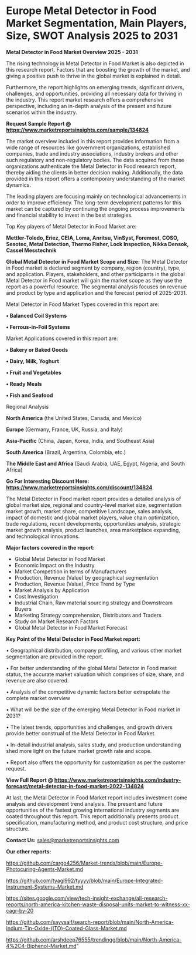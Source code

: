 # Europe Metal Detector in Food Market Segmentation, Main Players, Size, SWOT Analysis 2025 to 2031

<Strong> Metal Detector in Food Market Overview 2025 - 2031</strong>

The rising technology in Metal Detector in Food Market is also depicted in this research report. Factors that are boosting the growth of the market, and giving a positive push to thrive in the global market is explained in detail.

Furthermore, the report highlights on emerging trends, significant drivers, challenges, and opportunities, providing all necessary data for thriving in the industry. This report market research offers a comprehensive perspective, including an in-depth analysis of the present and future scenarios within the industry.

<strong>Request Sample Report @ <a href=https://www.marketreportsinsights.com/sample/134824>https://www.marketreportsinsights.com/sample/134824</a></strong>

The market overview included in this report provides information from a wide range of resources like government organizations, established companies, trade and industry associations, industry brokers and other such regulatory and non-regulatory bodies. The data acquired from these organizations authenticate the Metal Detector in Food research report, thereby aiding the clients in better decision making. Additionally, the data provided in this report offers a contemporary understanding of the market dynamics.

The leading players are focusing mainly on technological advancements in order to improve efficiency. The long-term development patterns for this market can be captured by continuing the ongoing process improvements and financial stability to invest in the best strategies.

Top Key players of Metal Detector in Food Market are:

<strong>Mettler-Toledo, Eriez, CEIA, Loma, Anritsu, VinSyst, Foremost, COSO, Sesotec, Metal Detection, Thermo Fisher, Lock Inspection, Nikka Densok, Cassel Messtechnik</strong>

<strong><b>Global Metal Detector in Food Market Scope and Size:</b></strong>
The Metal Detector in Food market is declared segment by company, region (country), type, and application. Players, stakeholders, and other participants in the global Metal Detector in Food market will gain the market scope as they use the report as a powerful resource. The segmental analysis focuses on revenue and product by type and application and the forecast period of 2025-2031.

Metal Detector in Food Market Types covered in this report are:

<strong>• Balanced Coil Systems

• Ferrous-in-Foil Systems</strong>

Market Applications covered in this report are:

<strong>• Bakery or Baked Goods

• Dairy, Milk, Yoghurt

• Fruit and Vegetables

• Ready Meals

• Fish and Seafood</strong> 

Regional Analysis

<strong>North America</strong> (the United States, Canada, and Mexico)

<strong>Europe</strong> (Germany, France, UK, Russia, and Italy)

<strong>Asia-Pacific</strong> (China, Japan, Korea, India, and Southeast Asia)

<strong>South America</strong> (Brazil, Argentina, Colombia, etc.)

<strong>The Middle East and Africa</strong> (Saudi Arabia, UAE, Egypt, Nigeria, and South Africa)

<strong>Go For Interesting Discount Here: <a href=https://www.marketreportsinsights.com/discount/134824>https://www.marketreportsinsights.com/discount/134824</a></strong>

The Metal Detector in Food market report provides a detailed analysis of global market size, regional and country-level market size, segmentation market growth, market share, competitive Landscape, sales analysis, impact of domestic and global market players, value chain optimization, trade regulations, recent developments, opportunities analysis, strategic market growth analysis, product launches, area marketplace expanding, and technological innovations.

<strong><b>Major factors covered in the report:</b></strong>
<ul>
  <li>Global Metal Detector in Food Market </li>
  <li>Economic Impact on the Industry</li>
  <li>Market Competition in terms of Manufacturers</li>
  <li>Production, Revenue (Value) by geographical segmentation</li>
  <li>Production, Revenue (Value), Price Trend by Type</li>
  <li>Market Analysis by Application</li>
  <li>Cost Investigation</li>
  <li>Industrial Chain, Raw material sourcing strategy and Downstream Buyers</li>
  <li>Marketing Strategy comprehension, Distributors and Traders</li>
  <li>Study on Market Research Factors</li>
  <li>Global Metal Detector in Food Market Forecast</li>
</ul>

<strong><b>Key Point of the Metal Detector in Food Market report:</b></strong>

• Geographical distribution, company profiling, and various other market segmentation are provided in the report.

• For better understanding of the global Metal Detector in Food market status, the accurate market valuation which comprises of size, share, and revenue are also covered.

• Analysis of the competitive dynamic factors better extrapolate the complete market overview

• What will be the size of the emerging Metal Detector in Food market in 2031?

• The latest trends, opportunities and challenges, and growth drivers provide better construal of the Metal Detector in Food Market.

• In-detail industrial analysis, sales study, and production understanding shed more light on the future market growth rate and scope.

• Report also offers the opportunity for customization as per the customer request.

<strong><b>View Full Report @ <a href=https://www.marketreportsinsights.com/industry-forecast/metal-detector-in-food-market-2022-134824>https://www.marketreportsinsights.com/industry-forecast/metal-detector-in-food-market-2022-134824</a></b></strong>


At last, the Metal Detector in Food Market report includes investment come analysis and development trend analysis. The present and future opportunities of the fastest growing international industry segments are coated throughout this report. This report additionally presents product specification, manufacturing method, and product cost structure, and price structure.

<strong>Contact Us:</strong>
sales@marketreportsinsights.com

<strong>Our other reports:</strong>

<a href=https://github.com/cargo4256/Market-trends/blob/main/Europe-Photocuring-Agents-Market.md>https://github.com/cargo4256/Market-trends/blob/main/Europe-Photocuring-Agents-Market.md</a>

<a href=https://github.com/tyagi992/tyyyy/blob/main/Europe-Integrated-Instrument-Systems-Market.md>https://github.com/tyagi992/tyyyy/blob/main/Europe-Integrated-Instrument-Systems-Market.md</a>

<a href=https://sites.google.com/view/tech-insight-exchange/all-research-reports/north-america-kitchen-waste-disposal-units-market-to-witness-xx-cagr-by-20>https://sites.google.com/view/tech-insight-exchange/all-research-reports/north-america-kitchen-waste-disposal-units-market-to-witness-xx-cagr-by-20</a>

<a href=https://github.com/sayysaif/search-report/blob/main/North-America-Indium-Tin-Oxide-(ITO)-Coated-Glass-Market.md>https://github.com/sayysaif/search-report/blob/main/North-America-Indium-Tin-Oxide-(ITO)-Coated-Glass-Market.md</a>

<a href=https://github.com/arshdeep76555/trendingg/blob/main/North-America-4%2C4-Biphenol-Market.md>https://github.com/arshdeep76555/trendingg/blob/main/North-America-4%2C4-Biphenol-Market.md</a>"
